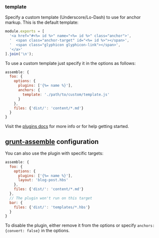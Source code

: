 ### template

Specify a custom template (Underscore/Lo-Dash) to use for anchor markup. This is the default template:

```js
module.exports = [
  '<a href="#<%= id %>" name="<%= id %>" class="anchor">',
  '  <span class="anchor-target" id="<%= id %>"></span>',
  '  <span class="glyphicon glyphicon-link"></span>',
  '</a>'
].join('\n');
```

To use a custom template just specify it in the options as follows:

```js
assemble: {
  foo: {
    options: {
      plugins: ['{%= name %}'],
      anchors: {
        template: './path/to/custom/template.js'
      }
    },
    files: {'dist/': 'content/*.md'}
  }
}
```


Visit the [plugins docs](http://assemble.io/plugins/) for more info or for help getting started.

## [grunt-assemble](https://github.com/assemble/grunt-assemble) configuration

You can also use the plugin with specific targets:

```js
assemble: {
  foo: {
    options: {
      plugins: ['{%= name %}'],
      layout: 'blog-post.hbs'
    },
    files: {'dist/': 'content/*.md'}
  },
  // The plugin won't run on this target
  bar: {
    files: {'dist/': 'templates/*.hbs'}
  }
}
```

To disable the plugin, either remove it from the options or specify `anchors: {convert: false}` in the options.